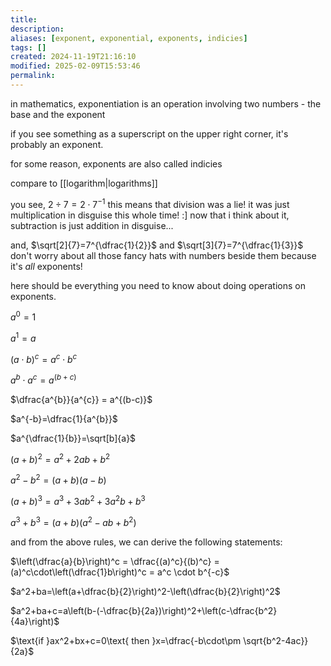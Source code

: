 ```yaml
---
title: 
description: 
aliases: [exponent, exponential, exponents, indicies]
tags: []
created: 2024-11-19T21:16:10
modified: 2025-02-09T15:53:46
permalink:
---
```


in mathematics, exponentiation is an operation involving two numbers - the base and the exponent

if you see something as a superscript on the upper right corner, it's probably an exponent.

for some reason, exponents are also called indicies

compare to [[logarithm|logarithms]]

you see, $2\div 7=2\cdot7^{-1}$
this means that division was a lie! it was just multiplication in disguise this whole time! :]
now that i think about it, subtraction is just addition in disguise...

and, $\sqrt[2]{7}=7^{\dfrac{1}{2}}$ and $\sqrt[3]{7}=7^{\dfrac{1}{3}}$
don't worry about all those fancy hats with numbers beside them because it's *all* exponents!

here should be everything you need to know about doing operations on exponents.

$a^0=1$

$a^1=a$

$(a \cdot b)^{c}=a^{c} \cdot b^{c}$

$a^{b}\cdot a^{c} = a^{(b+c)}$

$\dfrac{a^{b}}{a^{c}} = a^{(b-c)}$

$a^{-b}=\dfrac{1}{a^{b}}$

$a^{\dfrac{1}{b}}=\sqrt[b]{a}$

$(a+b)^2=a^2+2ab+b^2$

$a^2-b^2=(a+b)(a-b)$

$(a+b)^3=a^3+3ab^2+3a^2b+b^3$

$a^3+b^3=(a+b)(a^2-ab+b^2)$

and from the above rules, we can derive the following statements:

$\left(\dfrac{a}{b}\right)^c = \dfrac{(a)^c}{(b)^c} = (a)^c\cdot\left(\dfrac{1}b\right)^c = a^c \cdot b^{-c}$

$a^2+ba=\left(a+\dfrac{b}{2}\right)^2-\left(\dfrac{b}{2}\right)^2$

$a^2+ba+c=a\left(b-(-\dfrac{b}{2a})\right)^2+\left(c-\dfrac{b^2}{4a}\right)$

$\text{if }ax^2+bx+c=0\text{ then }x=\dfrac{-b\cdot\pm \sqrt{b^2-4ac}}{2a}$
